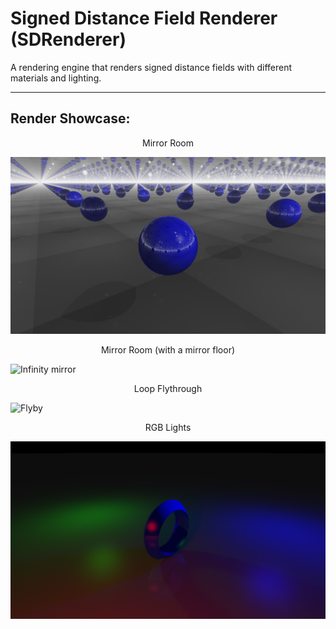 # Signed Distance Field Renderer (SDRenderer)

A rendering engine that renders signed distance fields with different materials and lighting.

---

## Render Showcase:

<p align="center">Mirror Room</p>

![Mirror room](demos/mirror_room.png)

<p align="center">Mirror Room (with a mirror floor)</p>

![Infinity mirror](demos/infinity_mirror.png)

<p align="center">Loop Flythrough</p>

![Flyby](demos/flythrough_small.gif)

<p align="center">RGB Lights</p>

![Spinny still](demos/spinny_still.png)